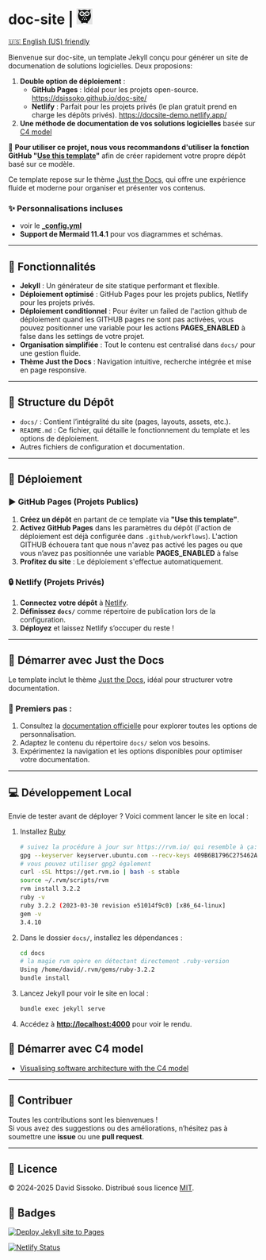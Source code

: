 # doc-site | ![Logo](logo_ds.png)

[🇺🇸 English (US) friendly](https://translate.google.com/translate?sl=auto&tl=en&u=https://github.com/dsissoko/doc-site)

Bienvenue sur doc-site, un template Jekyll conçu pour générer un site de documenation de solutions logicielles. Deux proposions:

1. **Double option de déploiement** : 
   - **GitHub Pages** : Idéal pour les projets open-source. <https://dsissoko.github.io/doc-site/>
   - **Netlify** : Parfait pour les projets privés (le plan gratuit prend en charge les dépôts privés). <https://docsite-demo.netlify.app/>
2. **Une méthode de documentation de vos solutions logicielles** basée sur [C4 model ](https://c4model.com)

🚀 **Pour utiliser ce projet, nous vous recommandons d'utiliser la fonction GitHub "[Use this template](https://github.com/dsissoko/doc-site/generate)"** afin de créer rapidement votre propre dépôt basé sur ce modèle.

Ce template repose sur le thème [Just the Docs](https://just-the-docs.github.io/just-the-docs/), qui offre une expérience fluide et moderne pour organiser et présenter vos contenus.

### ✨ Personnalisations incluses
- voir le [**_config.yml**](docs/_config.yml)
- **Support de Mermaid 11.4.1** pour vos diagrammes et schémas.

---

## 🚀 Fonctionnalités

- **Jekyll** : Un générateur de site statique performant et flexible.
- **Déploiement optimisé** : GitHub Pages pour les projets publics, Netlify pour les projets privés.
- **Déploiement conditionnel** : Pour éviter un failed de l'action github de déploiement quand les GITHUB pages ne sont pas activées, vous pouvez positionner une variable pour les actions **PAGES_ENABLED** à false dans les settings de votre projet.
- **Organisation simplifiée** : Tout le contenu est centralisé dans `docs/` pour une gestion fluide.
- **Thème Just the Docs** : Navigation intuitive, recherche intégrée et mise en page responsive.

---

## 📁 Structure du Dépôt

- `docs/` : Contient l’intégralité du site (pages, layouts, assets, etc.).
- `README.md` : Ce fichier, qui détaille le fonctionnement du template et les options de déploiement.
- Autres fichiers de configuration et documentation.

---

## 🚀 Déploiement

### ▶️ GitHub Pages (Projets Publics)

1. **Créez un dépôt** en partant de ce template via **"Use this template"**.
2. **Activez GitHub Pages** dans les paramètres du dépôt (l'action de déploiement est déjà configurée dans `.github/workflows`). L'action GITHUB échouera tant que nous n'avez pas activé les pages ou que vous n’avez pas positionnée une variable **PAGES_ENABLED** à false
3. **Profitez du site** : Le déploiement s'effectue automatiquement.

### 🔒 Netlify (Projets Privés)

1. **Connectez votre dépôt** à [Netlify](https://www.netlify.com/).
2. **Définissez `docs/`** comme répertoire de publication lors de la configuration.
3. **Déployez** et laissez Netlify s’occuper du reste !

---

## 📖 Démarrer avec Just the Docs

Le template inclut le thème [Just the Docs](https://just-the-docs.github.io/just-the-docs/), idéal pour structurer votre documentation.

### 🔹 Premiers pas :
1. Consultez la [documentation officielle](https://just-the-docs.github.io/just-the-docs/) pour explorer toutes les options de personnalisation.
2. Adaptez le contenu du répertoire `docs/` selon vos besoins.
3. Expérimentez la navigation et les options disponibles pour optimiser votre documentation.

---

## 💻 Développement Local

Envie de tester avant de déployer ? Voici comment lancer le site en local :

1. Installez [Ruby](https://rvm.io/)

   ```bash
   # suivez la procédure à jour sur https://rvm.io/ qui resemble à ça:
   gpg --keyserver keyserver.ubuntu.com --recv-keys 409B6B1796C275462A1703113804BB82D39DC0E3 7D2BAF1CF37B13E2069D6956105BD0E739499BDB
   # vous pouvez utiliser gpg2 également
   curl -sSL https://get.rvm.io | bash -s stable
   source ~/.rvm/scripts/rvm
   rvm install 3.2.2
   ruby -v
   ruby 3.2.2 (2023-03-30 revision e51014f9c0) [x86_64-linux]
   gem -v
   3.4.10   
   ```

3. Dans le dossier `docs/`, installez les dépendances :

   ```bash
   cd docs
   # la magie rvm opère en détectant directement .ruby-version
   Using /home/david/.rvm/gems/ruby-3.2.2
   bundle install
   ```

4. Lancez Jekyll pour voir le site en local :

   ```bash
   bundle exec jekyll serve
   ```

5. Accédez à **[http://localhost:4000](http://localhost:4000)** pour voir le rendu.

## 🔗 Démarrer avec C4 model

- [Visualising software architecture with the C4 model](https://www.youtube.com/watch?v=x2-rSnhpw0g&t=1689s)

---

## 🤝 Contribuer

Toutes les contributions sont les bienvenues !  
Si vous avez des suggestions ou des améliorations, n’hésitez pas à soumettre une **issue** ou une **pull request**.

---

## 📜 Licence

© 2024-2025 David Sissoko. Distribué sous licence [MIT](LICENSE).

## 🎯 Badges

[![Deploy Jekyll site to Pages](https://github.com/dsissoko/doc-site/actions/workflows/jekyll.yml/badge.svg)](https://github.com/dsissoko/doc-site/actions/workflows/jekyll.yml)

[![Netlify Status](https://api.netlify.com/api/v1/badges/82f3fd88-b7c6-425f-9886-a4d707b48874/deploy-status)](https://app.netlify.com/sites/docsite-demo/deploys)
